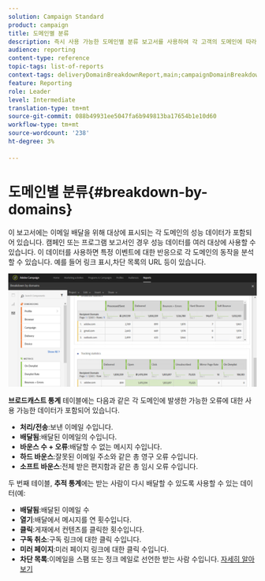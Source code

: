 ```yaml
---
solution: Campaign Standard
product: campaign
title: 도메인별 분류
description: 즉시 사용 가능한 도메인별 분류 보고서를 사용하여 각 고객의 도메인에 따라 게재의 성능 데이터에 대해 알아봅니다.
audience: reporting
content-type: reference
topic-tags: list-of-reports
context-tags: deliveryDomainBreakdownReport,main;campaignDomainBreakdownReport,main;programDomainBreakdownReport,main
feature: Reporting
role: Leader
level: Intermediate
translation-type: tm+mt
source-git-commit: 088b49931ee5047fa6b949813ba17654b1e10d60
workflow-type: tm+mt
source-wordcount: '238'
ht-degree: 3%

---
```



# 도메인별 분류{#breakdown-by-domains}

이 보고서에는 이메일 배달을 위해 대상에 표시되는 각 도메인의 성능 데이터가 포함되어 있습니다. 캠페인 또는 프로그램 보고서인 경우 성능 데이터를 여러 대상에 사용할 수 있습니다. 이 데이터를 사용하면 특정 이벤트에 대한 반응으로 각 도메인의 동작을 분석할 수 있습니다. 예를 들어 링크 표시,차단 목록의 URL 등이 있습니다.

![](assets/delivery_reports_6.png)

**브로드캐스트 통계** 테이블에는 다음과 같은 각 도메인에 발생한 가능한 오류에 대한 사용 가능한 데이터가 포함되어 있습니다.

* **처리/전송**:보낸 이메일 수입니다.
* **배달됨**:배달된 이메일의 수입니다.
* **바운스 수 + 오류**:배달할 수 없는 메시지 수입니다.
* **하드 바운스**:잘못된 이메일 주소와 같은 총 영구 오류 수입니다.
* **소프트 바운스**:전체 받은 편지함과 같은 총 임시 오류 수입니다.

두 번째 테이블, **추적 통계**&#x200B;에는 받는 사람이 다시 배달할 수 있도록 사용할 수 있는 데이터(예:

* **배달됨**:배달된 이메일 수
* **열기**:배달에서 메시지를 연 횟수입니다.
* **클릭**:게재에서 컨텐츠를 클릭한 횟수입니다.
* **구독 취소**:구독 링크에 대한 클릭 수입니다.
* **미러 페이지**:미러 페이지 링크에 대한 클릭 수입니다.
* **차단 목록**:이메일을 스팸 또는 정크 메일로 선언한 받는 사람 수입니다. [자세히 알아보기](../../audiences/using/about-opt-in-and-opt-out-in-campaign.md)

